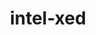 ---
title: "intel-xed"
layout: cache
categories: [package, develop-2023-05-21]
meta: {"versions": ["2023.04.16"], "compilers": ["gcc@=11.1.0"], "oss": ["ubuntu20.04"], "platforms": ["linux"], "targets": ["x86_64_v3"], "stacks": ["e4s", "root"], "num_specs": 1, "num_specs_by_stack": {"root": 1, "e4s": 1}}
spec_details: [{"hash": "bxmvgqh64tn72e6qiozmqsvkw42wxkpz", "compiler": "gcc@=11.1.0", "versions": ["2023.04.16"], "os": "ubuntu20.04", "platform": "linux", "target": "x86_64_v3", "variants": ["build_system=generic", "~debug", "+pic"], "stacks": ["root", "e4s"], "size": "-", "tarball": "https://binaries.spack.io/develop-2023-05-21/build_cache/linux-ubuntu20.04-x86_64_v3/gcc-11.1.0/intel-xed-2023.04.16/linux-ubuntu20.04-x86_64_v3-gcc-11.1.0-intel-xed-2023.04.16-bxmvgqh64tn72e6qiozmqsvkw42wxkpz.spack"}]
---